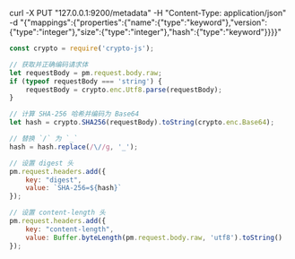 curl -X PUT "127.0.0.1:9200/metadata" -H "Content-Type: application/json" -d "{\"mappings\":{\"properties\":{\"name\":{\"type\":\"keyword\"},\"version\":{\"type\":\"integer\"},\"size\":{\"type\":\"integer\"},\"hash\":{\"type\":\"keyword\"}}}}"

```javascript
const crypto = require('crypto-js');

// 获取并正确编码请求体
let requestBody = pm.request.body.raw;
if (typeof requestBody === 'string') {
    requestBody = crypto.enc.Utf8.parse(requestBody);
}

// 计算 SHA-256 哈希并编码为 Base64
let hash = crypto.SHA256(requestBody).toString(crypto.enc.Base64);

// 替换 `/` 为 `_`
hash = hash.replace(/\//g, '_');

// 设置 digest 头
pm.request.headers.add({
    key: "digest",
    value: `SHA-256=${hash}`
});

// 设置 content-length 头
pm.request.headers.add({
    key: "content-length",
    value: Buffer.byteLength(pm.request.body.raw, 'utf8').toString()
});

```